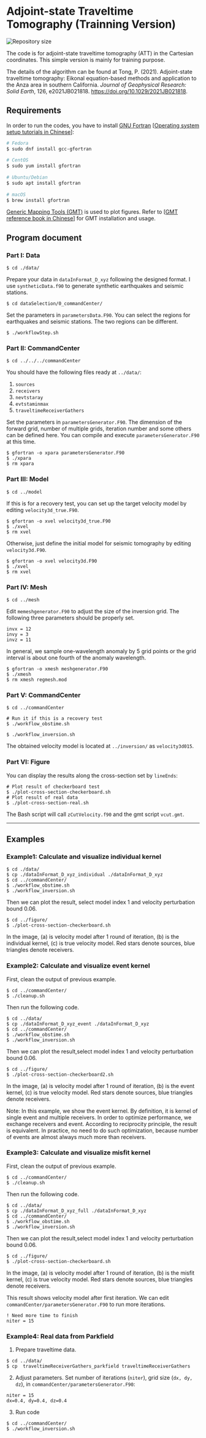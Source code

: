 # Adjoint-state Traveltime Tomography (Trainning Version)

![Repository size](https://img.shields.io/github/repo-size/MIGG-NTU/ATT_Training)

The code is for adjoint-state traveltime tomography (ATT) in the Cartesian coordinates.
This simple version is mainly for training purpose.

The details of the algorithm can be found at
Tong, P. (2021).
Adjoint-state traveltime tomography: Eikonal equation-based methods and application to the Anza area in southern California.
*Journal of Geophysical Research: Solid Earth*, 126, e2021JB021818.
https://doi.org/10.1029/2021JB021818.

## Requirements

In order to run the codes, you have to install [GNU Fortran](https://gcc.gnu.org/fortran/) [[Operating system setup tutorials in Chinese](https://seismo-learn.org/seismology101/computer/setup/)]:

```bash
# Fedora
$ sudo dnf install gcc-gfortran
    
# CentOS
$ sudo yum install gfortran
    
# Ubuntu/Debian
$ sudo apt install gfortran
    
# macOS
$ brew install gfortran
```

[Generic Mapping Tools (GMT)](https://www.generic-mapping-tools.org/) is used to plot figures.
Refer to [[GMT reference book in Chinese](https://docs.gmt-china.org/latest/install/)] for GMT installation and usage.

## Program document

### Part I: Data

```shell
$ cd ./data/
```

Prepare your data in `dataInFormat_D_xyz` following the designed format.
I use `syntheticData.f90` to generate synthetic earthquakes and seismic stations.


```shell
$ cd dataSelection/0_commandCenter/
```

Set the parameters in `parametersData.F90`.
You can select the regions for earthquakes and seismic stations.
The two regions can be different.

```shell
$ ./workflowStep.sh
```

### Part II: CommandCenter

```shell
$ cd ../../../commandCenter
```

You should have the following files ready at `../data/`:
1. `sources`
2. `receivers`
3. `nevtstaray`
4. `evtstaminmax`
5. `traveltimeReceiverGathers`

Set the parameters in `parametersGenerator.F90`. The dimension of the forward grid,
number of multiple grids, iteration number and some others can be defined here.
You can compile and execute `parametersGenerator.F90` at this time.

```shell
$ gfortran -o xpara parametersGenerator.F90
$ ./xpara
$ rm xpara
```

### Part III: Model

```shell
$ cd ../model
```

If this is for a recovery test, you can set up the target velocity model by editing `velocity3d_true.F90`.

```shell
$ gfortran -o xvel velocity3d_true.F90
$ ./xvel
$ rm xvel
```

Otherwise, just define the initial model for seismic tomography by editing `velocity3d.F90`.
```shell
$ gfortran -o xvel velocity3d.F90
$ ./xvel
$ rm xvel
```

### Part IV: Mesh

```shell
$ cd ../mesh
```

Edit `memeshgenerator.F90` to adjust the size of the inversion grid.
The following three parameters should be properly set.

```Fortran
invx = 12
invy = 3
invz = 11
```

In general, we sample one-wavelength anomaly by 5 grid points or the grid interval
is about one fourth of the anomaly wavelength.

```shell
$ gfortran -o xmesh meshgenerator.F90
$ ./xmesh
$ rm xmesh regmesh.mod
```

### Part V: CommandCenter

```shell
$ cd ../commandCenter

# Run it if this is a recovery test
$ ./workflow_obstime.sh

$ ./workflow_inversion.sh
```

The obtained velocity model is located at `../inversion/` as `velocity3d015`.

### Part VI: Figure

You can display the results along the cross-section set by `lineEnds`:

```shell
# Plot result of checkerboard test
$ ./plot-cross-section-checkerboard.sh
# Plot result of real data
$ ./plot-cross-section-real.sh
```

The Bash script will call `zCutVelocity.f90` and the gmt script `vcut.gmt`.

----

## Examples

### Example1: Calculate and visualize individual kernel

```shell
$ cd ./data/
$ cp ./dataInFormat_D_xyz_individual ./dataInFormat_D_xyz
$ cd ../commandCenter/
$ ./workflow_obstime.sh
$ ./workflow_inversion.sh
```
Then we can plot the result, select model index 1 and velocity perturbation bound 0.06.
```shell
$ cd ../figure/
$ ./plot-cross-section-checkerboard.sh
```
In the image, (a) is velocity model after 1 round of iteration, (b) is the individual kernel, (c) is true velocity model. Red stars denote sources, blue triangles denote receivers.

### Example2: Calculate and visualize event kernel

First, clean the output of previous example.
```shell
$ cd ../commandCenter/
$ ./cleanup.sh
```
Then run the following code.
```shell
$ cd ../data/
$ cp ./dataInFormat_D_xyz_event ./dataInFormat_D_xyz
$ cd ../commandCenter/
$ ./workflow_obstime.sh
$ ./workflow_inversion.sh
```
Then we can plot the result,select model index 1 and velocity perturbation bound 0.06.
```shell
$ cd ../figure/
$ ./plot-cross-section-checkerboard2.sh
```
In the image, (a) is velocity model after 1 round of iteration, (b) is the event kernel, (c) is true velocity model. Red stars denote sources, blue triangles denote receivers.

Note: In this example, we show the event kernel. By definition, it is kernel of single event and multiple receivers.
In order to optimize performance, we exchange receivers and event. According to reciprocity principle, the result is equivalent.
In practice, no need to do such optimization, because number of events are almost always much more than receivers.

### Example3: Calculate and visualize misfit kernel

First, clean the output of previous example.
```shell
$ cd ../commandCenter/
$ ./cleanup.sh
```
Then run the following code.
```shell
$ cd ../data/
$ cp ./dataInFormat_D_xyz_full ./dataInFormat_D_xyz
$ cd ../commandCenter/
$ ./workflow_obstime.sh
$ ./workflow_inversion.sh
```
Then we can plot the result,select model index 1 and velocity perturbation bound 0.06.
``` shell
$ cd ../figure/
$ ./plot-cross-section-checkerboard.sh
```
In the image, (a) is velocity model after 1 round of iteration, (b) is the misfit kernel, (c) is true velocity model. Red stars denote sources, blue triangles denote receivers.

This result shows velocity model after first iteration. We can edit `commandCenter/parametersGenerator.F90` to run more iterations.
```Fortran
! Need more time to finish
niter = 15
```
### Example4: Real data from Parkfield

1. Prepare traveltime data.
``` shell
$ cd ../data/
$ cp  traveltimeReceiverGathers_parkfield traveltimeReceiverGathers
```

2. Adjust parameters.
Set number of iterations (`niter`), grid size (`dx, dy, dz`), in `commandCenter/parametersGenerator.F90`:
```Fortran
niter = 15
dx=0.4, dy=0.4, dz=0.4
```
3. Run code
```shell
$ cd ../commandCenter/
$ ./workflow_inversion.sh
```
